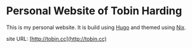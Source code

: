 Personal Website of Tobin Harding
=================================

This is my personal website. It is build using [Hugo](http://gohugo.io/) and
themed using [Nix](https://github.com/LordMathis/hugo-theme-nix/).

site URL: [http://tobin.cc](http://tobin.cc)
